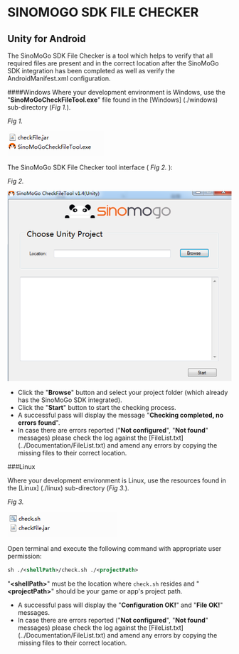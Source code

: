 # <a id="title"></a>SINOMOGO SDK FILE CHECKER
## Unity for Android


The SinoMoGo SDK File Checker is a tool which helps to verify that all required files are present and in the correct location after the SinoMoGo SDK integration has been completed as well as verify the AndroidManifest.xml configuration. 

####Windows 
Where your development environment is Windows, use the "**SinoMoGoCheckFileTool.exe**" file found in the [Windows] (./windows) sub-directory (_Fig 1._).

 _Fig 1._ 

 ![Fig SinoMoGoCheckFileTool.exe ](../Documentation/imgs/checker01.png) 
 
The SinoMoGo SDK File Checker tool interface ( _Fig 2._ ):
 
 _Fig 2._ 

 ![Fig SinoMoGoCheckFileTool ](../Documentation/imgs/checker02.png) 

- Click the "**Browse**" button and select your project folder (which already has the SinoMoGo SDK integrated).
- Click the "**Start**" button to start the checking process.
- A successful pass will display the message "**Checking completed, no errors found**".
- In case there are errors reported ("**Not configured**", "**Not found**" messages) please check the log against the [FileList.txt] (../Documentation/FileList.txt) and amend any errors by copying the missing files to their correct location.

###Linux

Where your development environment is Linux, use the resources found in the [Linux] (./linux) sub-directory (_Fig 3._).

_Fig 3._

 ![Fig check.sh ](../Documentation/imgs/checker03.png) 


Open terminal and execute the following command with appropriate user permission:
   
  ```xml
  sh ./<shellPath>/check.sh ./<projectPath>
  ``` 

"**&lt;shellPath&gt;**" must be the location where `check.sh` resides and "**&lt;projectPath&gt;**" should be your game or app's project path.

- A successful pass will display the "**Configuration OK!**" and "**File OK!**" messages.
- In case there are errors reported ("**Not configured**", "**Not found**" messages) please check the log against the [FileList.txt] (../Documentation/FileList.txt) and amend any errors by copying the missing files to their correct location.

